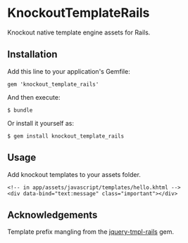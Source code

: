 # KnockoutTemplateRails

Knockout native template engine assets for Rails.

## Installation

Add this line to your application's Gemfile:

    gem 'knockout_template_rails'

And then execute:

    $ bundle

Or install it yourself as:

    $ gem install knockout_template_rails

## Usage

Add knockout templates to your assets folder.

    <!-- in app/assets/javascript/templates/hello.khtml -->
    <div data-bind="text:message" class="important"></div>

## Acknowledgements

Template prefix mangling from the [jquery-tmpl-rails](https://github.com/jimmycuadra/jquery-tmpl-rails) gem.
